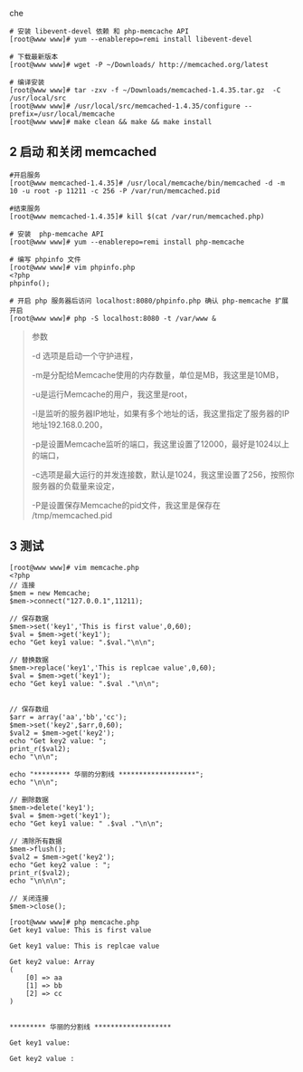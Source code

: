 che 
```
# 安装 libevent-devel 依赖 和 php-memcache API 
[root@www www]# yum --enablerepo=remi install libevent-devel

# 下载最新版本
[root@www www]# wget -P ~/Downloads/ http://memcached.org/latest

# 编译安装
[root@www www]# tar -zxv -f ~/Downloads/memcached-1.4.35.tar.gz  -C /usr/local/src
[root@www www]# /usr/local/src/memcached-1.4.35/configure --prefix=/usr/local/memcache
[root@www www]# make clean && make && make install

```
## 2 启动 和关闭 memcached

```
#开启服务
[root@www memcached-1.4.35]# /usr/local/memcache/bin/memcached -d -m 10 -u root -p 11211 -c 256 -P /var/run/memcached.pid

#结束服务
[root@www memcached-1.4.35]# kill $(cat /var/run/memcached.php)

```


```
# 安装  php-memcache API 
[root@www www]# yum --enablerepo=remi install php-memcache

# 编写 phpinfo 文件
[root@www www]# vim phpinfo.php
<?php 
phpinfo();

# 开启 php 服务器后访问 localhost:8080/phpinfo.php 确认 php-memcache 扩展开启
[root@www www]# php -S localhost:8080 -t /var/www &

```
>  
> 参数
> 
> -d 选项是启动一个守护进程，
> 
> -m是分配给Memcache使用的内存数量，单位是MB，我这里是10MB，
> 
> -u是运行Memcache的用户，我这里是root，
> 
> -l是监听的服务器IP地址，如果有多个地址的话，我这里指定了服务器的IP地址192.168.0.200，
> 
> -p是设置Memcache监听的端口，我这里设置了12000，最好是1024以上的端口，
> 
> -c选项是最大运行的并发连接数，默认是1024，我这里设置了256，按照你服务器的负载量来设定，
> 
> -P是设置保存Memcache的pid文件，我这里是保存在 /tmp/memcached.pid
>  


## 3 测试

```
[root@www www]# vim memcache.php
<?php
// 连接
$mem = new Memcache;
$mem->connect("127.0.0.1",11211);

// 保存数据
$mem->set('key1','This is first value',0,60);
$val = $mem->get('key1');
echo "Get key1 value: ".$val."\n\n";

// 替换数据
$mem->replace('key1','This is replcae value',0,60);
$val = $mem->get('key1');
echo "Get key1 value: ".$val ."\n\n";


// 保存数组
$arr = array('aa','bb','cc');
$mem->set('key2',$arr,0,60);
$val2 = $mem->get('key2');
echo "Get key2 value: ";
print_r($val2);
echo "\n\n";

echo "********* 华丽的分割线 *******************";
echo "\n\n";

// 删除数据
$mem->delete('key1');
$val = $mem->get('key1');
echo "Get key1 value: " .$val ."\n\n";

// 清除所有数据
$mem->flush();
$val2 = $mem->get('key2');
echo "Get key2 value : ";
print_r($val2);
echo "\n\n\n";

// 关闭连接
$mem->close();

```

```
[root@www www]# php memcache.php 
Get key1 value: This is first value

Get key1 value: This is replcae value

Get key2 value: Array
(
    [0] => aa
    [1] => bb
    [2] => cc
)


********* 华丽的分割线 *******************

Get key1 value: 

Get key2 value : 

```










